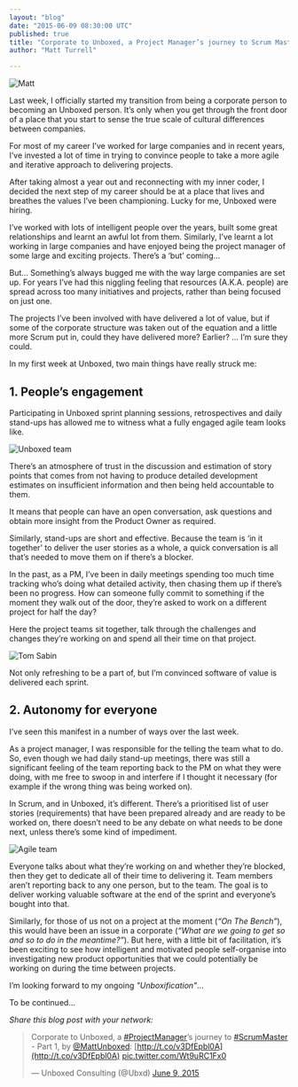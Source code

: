 ```yaml
---
layout: "blog"
date: "2015-06-09 08:30:00 UTC"
published: true
title: "Corporate to Unboxed, a Project Manager’s journey to Scrum Master - Part 1"
author: "Matt Turrell"

---
```


![Matt](http://bit.ly/1Q9FtWl)

   Last week, I officially started my transition from being a corporate person to becoming an Unboxed person. It’s only when you get through the front door of a place that you start to sense the true scale of cultural differences between companies.  
  For most of my career I’ve worked for large companies and in recent years, I’ve invested a lot of time in trying to convince people to take a more agile and iterative approach to delivering projects.  
  After taking almost a year out and reconnecting with my inner coder, I decided the next step of my career should be at a place that lives and breathes the values I’ve been championing. Lucky for me, Unboxed were hiring.  
  I’ve worked with lots of intelligent people over the years, built some great relationships and learnt an awful lot from them. Similarly, I’ve learnt a lot working in large companies and have enjoyed being the project manager of some large and exciting projects. There’s a ‘but’ coming...  
  But… Something’s always bugged me with the way large companies are set up. For years I’ve had this niggling feeling that resources (A.K.A. people) are spread across too many initiatives and projects, rather than being focused on just one.  
  The projects I’ve been involved with have delivered a lot of value, but if some of the corporate structure was taken out of the equation and a little more Scrum put in, could they have delivered more? Earlier? … I’m sure they could.  
  In my first week at Unboxed, two main things have really struck me:  
  

## 1. People’s engagement
 Participating in Unboxed sprint planning sessions, retrospectives and daily stand-ups has allowed me to witness what a fully engaged agile team looks like.  

![Unboxed team](http://bit.ly/1Igpq1O)

   There’s an atmosphere of trust in the discussion and estimation of story points that comes from not having to produce detailed development estimates on insufficient information and then being held accountable to them.  
  It means that people can have an open conversation, ask questions and obtain more insight from the Product Owner as required.  
  Similarly, stand-ups are short and effective. Because the team is ‘in it together’ to deliver the user stories as a whole, a quick conversation is all that’s needed to move them on if there’s a blocker.  
  In the past, as a PM, I’ve been in daily meetings spending too much time tracking who’s doing what detailed activity, then chasing them up if there’s been no progress. How can someone fully commit to something if the moment they walk out of the door, they’re asked to work on a different project for half the day?  
  Here the project teams sit together, talk through the challenges and changes they’re working on and spend all their time on that project.  

![Tom Sabin](http://bit.ly/1Fwcb9U)

   Not only refreshing to be a part of, but I’m convinced software of value is delivered each sprint.  
  

## 2. Autonomy for everyone
 I’ve seen this manifest in a number of ways over the last week.  
  As a project manager, I was responsible for the telling the team what to do. So, even though we had daily stand-up meetings, there was still a significant feeling of the team reporting back to the PM on what they were doing, with me free to swoop in and interfere if I thought it necessary (for example if the wrong thing was being worked on).  
  In Scrum, and in Unboxed, it’s different. There’s a prioritised list of user stories (requirements) that have been prepared already and are ready to be worked on, there doesn’t need to be any debate on what needs to be done next, unless there’s some kind of impediment.  

![Agile team](http://bit.ly/1KcgIDX)

   Everyone talks about what they’re working on and whether they’re blocked, then they get to dedicate all of their time to delivering it. Team members aren’t reporting back to any one person, but to the team. The goal is to deliver working valuable software at the end of the sprint and everyone’s bought into that.  
  Similarly, for those of us not on a project at the moment (_“On The Bench”_), this would have been an issue in a corporate (_“What are we going to get so and so to do in the meantime?”_). But here, with a little bit of facilitation, it’s been exciting to see how intelligent and motivated people self-organise into investigating new product opportunities that we could potentially be working on during the time between projects.  
  I’m looking forward to my ongoing _"Unboxification"_…  
  To be continued...   
  
_Share this blog post with your network:_  
> Corporate to Unboxed, a [#ProjectManager](https://twitter.com/hashtag/ProjectManager?src=hash)’s journey to [#ScrumMaster](https://twitter.com/hashtag/ScrumMaster?src=hash) - Part 1, by [@MattUnboxed](https://twitter.com/MattUnboxed): [http://t.co/v3DfEpbl0A](http://t.co/v3DfEpbl0A) [pic.twitter.com/Wt9uRC1Fx0](http://t.co/Wt9uRC1Fx0)
> 
> — Unboxed Consulting (@Ubxd) [June 9, 2015](https://twitter.com/Ubxd/status/608220559676174336) <script async src="//platform.twitter.com/widgets.js" charset="utf-8"></script>
